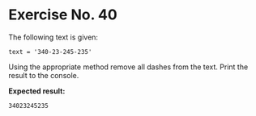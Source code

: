 # Exercise No. 40

The following text is given:


    text = '340-23-245-235'


Using the appropriate method remove all dashes from the text. Print the result to the console.


**Expected result:**


    34023245235